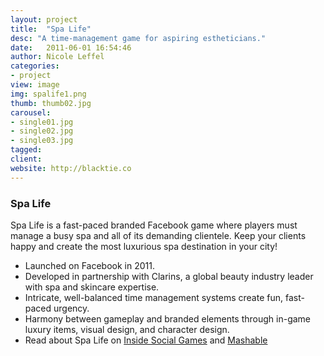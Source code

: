 ```yaml
---
layout: project
title:  "Spa Life"
desc: "A time-management game for aspiring estheticians."
date:   2011-06-01 16:54:46
author: Nicole Leffel
categories:
- project
view: image
img: spalife1.png
thumb: thumb02.jpg
carousel:
- single01.jpg
- single02.jpg
- single03.jpg
tagged: 
client: 
website: http://blacktie.co
---
```

### Spa Life
Spa Life is a fast-paced branded Facebook game where players must manage a busy spa and all of its demanding clientele. Keep your clients happy and create the most luxurious spa destination in your city! 

* Launched on Facebook in 2011.
* Developed in partnership with Clarins, a global beauty industry leader with spa and skincare expertise.
* Intricate, well-balanced time management systems create fun, fast-paced urgency.
* Harmony between gameplay and branded elements through in-game luxury items, visual design, and character design.
* Read about Spa Life on [Inside Social Games](http://bit.ly/zo9uPX) and [Mashable](http://on.mash.to/AsZNpM)